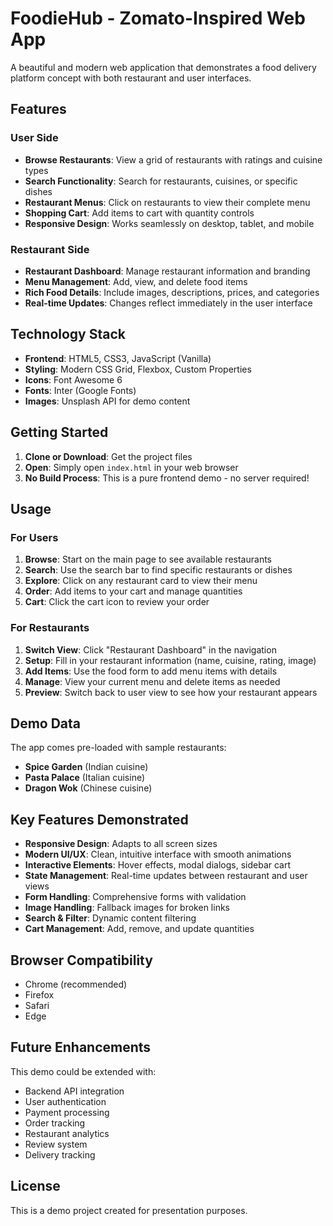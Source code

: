 # FoodieHub - Zomato-Inspired Web App

A beautiful and modern web application that demonstrates a food delivery platform concept with both restaurant and user interfaces.

## Features

### User Side
- **Browse Restaurants**: View a grid of restaurants with ratings and cuisine types
- **Search Functionality**: Search for restaurants, cuisines, or specific dishes
- **Restaurant Menus**: Click on restaurants to view their complete menu
- **Shopping Cart**: Add items to cart with quantity controls
- **Responsive Design**: Works seamlessly on desktop, tablet, and mobile

### Restaurant Side
- **Restaurant Dashboard**: Manage restaurant information and branding
- **Menu Management**: Add, view, and delete food items
- **Rich Food Details**: Include images, descriptions, prices, and categories
- **Real-time Updates**: Changes reflect immediately in the user interface

## Technology Stack

- **Frontend**: HTML5, CSS3, JavaScript (Vanilla)
- **Styling**: Modern CSS Grid, Flexbox, Custom Properties
- **Icons**: Font Awesome 6
- **Fonts**: Inter (Google Fonts)
- **Images**: Unsplash API for demo content

## Getting Started

1. **Clone or Download**: Get the project files
2. **Open**: Simply open `index.html` in your web browser
3. **No Build Process**: This is a pure frontend demo - no server required!

## Usage

### For Users
1. **Browse**: Start on the main page to see available restaurants
2. **Search**: Use the search bar to find specific restaurants or dishes
3. **Explore**: Click on any restaurant card to view their menu
4. **Order**: Add items to your cart and manage quantities
5. **Cart**: Click the cart icon to review your order

### For Restaurants
1. **Switch View**: Click "Restaurant Dashboard" in the navigation
2. **Setup**: Fill in your restaurant information (name, cuisine, rating, image)
3. **Add Items**: Use the food form to add menu items with details
4. **Manage**: View your current menu and delete items as needed
5. **Preview**: Switch back to user view to see how your restaurant appears

## Demo Data

The app comes pre-loaded with sample restaurants:
- **Spice Garden** (Indian cuisine)
- **Pasta Palace** (Italian cuisine) 
- **Dragon Wok** (Chinese cuisine)

## Key Features Demonstrated

- **Responsive Design**: Adapts to all screen sizes
- **Modern UI/UX**: Clean, intuitive interface with smooth animations
- **Interactive Elements**: Hover effects, modal dialogs, sidebar cart
- **State Management**: Real-time updates between restaurant and user views
- **Form Handling**: Comprehensive forms with validation
- **Image Handling**: Fallback images for broken links
- **Search & Filter**: Dynamic content filtering
- **Cart Management**: Add, remove, and update quantities

## Browser Compatibility

- Chrome (recommended)
- Firefox
- Safari
- Edge

## Future Enhancements

This demo could be extended with:
- Backend API integration
- User authentication
- Payment processing
- Order tracking
- Restaurant analytics
- Review system
- Delivery tracking

## License

This is a demo project created for presentation purposes.
